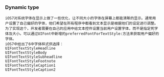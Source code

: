 ### Dynamic type

    iOS7对系统字体在显示上做了一些优化，让不同大小的字体在屏幕上都能清晰的显示。通常用户设置了自己偏好的字体，他们希望在所有程序中都看到文本显示是根据他们的设定进行调整。为了实现这个，开发者需要在自己的应用中给文本控件设置当前用户设置字体，而不是指定死字体及大小。可以通过UIFont中新增的preferredFontForTextStyle:方法来获取用户偏好的字体。
    iOS7中给出了6中字体样式供选择：
    UIFontTextStyleHeadline
    UIFontTextStyleBody
    UIFontTextStyleSubheadline
    UIFontTextStyleFootnote
    UIFontTextStyleCaption1
    UIFontTextStyleCaption2
    
      
